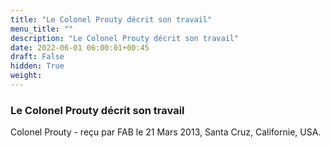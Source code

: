 ```yaml
---
title: "Le Colonel Prouty décrit son travail"
menu_title: ""
description: "Le Colonel Prouty décrit son travail"
date: 2022-06-01 06:00:01+00:45
draft: False
hidden: True
weight:
---
```

### Le Colonel Prouty décrit son travail

Colonel Prouty - reçu par FAB le 21 Mars 2013, Santa Cruz, Californie, USA.



